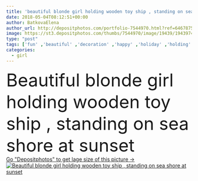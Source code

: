 ```yaml
---
title: 'beautiful blonde girl holding wooden toy ship , standing on sea shore at sunset'
date: 2018-05-04T08:12:51+00:00
author: BatkovaElena
author_url: http://depositphotos.com/portfolio-7544970.html?ref=64678756
image: https://st3.depositphotos.com/thumbs/7544970/image/19439/194397412/api_thumb_450.jpg?forcejpeg=true
type: "post"
tags: ['fun' ,'beautiful' ,'decoration' ,'happy' ,'holiday' ,'holding' ,'season' ,'travel' ,'girl' ,'female' ,'summer' ,'model' ,'nature' ,'outdoor' ,'water' ,'caucasian' ,'wooden' ,'sea' ,'retro' ,'vintage' ,'toy' ,'hand' ,'concept' ,'woman' ,'beach' ,'ocean' ,'tourism' ,'blonde' ,'vacation' ,'ship' ,'sail' ,'sailboat' ,'standing' ,'dreamy' ,'boat' ,'yacht' ]
categories: 
  - girl
---
```

<div aling="center">
            <font size="60"> Beautiful blonde girl holding wooden toy ship , standing on sea shore at sunset</font>   
</div>
<div>
    <a href='https://depositphotos.com/194397412/stock-photo-beautiful-blonde-girl-holding-wooden.html?ref=64678756' target=_blank > Go "Depositphotos" to get lage size of this picture ->
        <img href='https://depositphotos.com/194397412/stock-photo-beautiful-blonde-girl-holding-wooden.html?ref=64678756' src='https://st3.depositphotos.com/7544970/19439/i/950/depositphotos_194397412-stock-photo-beautiful-blonde-girl-holding-wooden.jpg?forcejpeg=true' alt='Beautiful blonde girl holding wooden toy ship , standing on sea shore at sunset' >
    </a>
</div>

